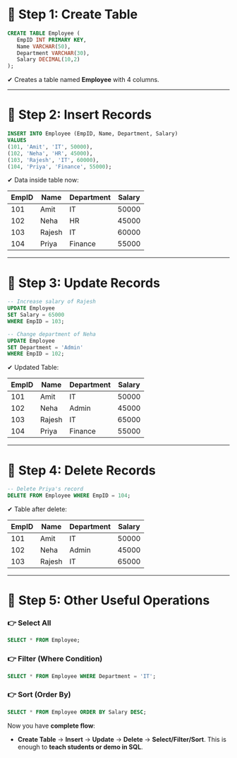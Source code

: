 

# 📌 Step 1: **Create Table**

```sql
CREATE TABLE Employee (
   EmpID INT PRIMARY KEY,
   Name VARCHAR(50),
   Department VARCHAR(30),
   Salary DECIMAL(10,2)
);
```

✔ Creates a table named **Employee** with 4 columns.

---

# 📌 Step 2: **Insert Records**

```sql
INSERT INTO Employee (EmpID, Name, Department, Salary)
VALUES 
(101, 'Amit', 'IT', 50000),
(102, 'Neha', 'HR', 45000),
(103, 'Rajesh', 'IT', 60000),
(104, 'Priya', 'Finance', 55000);
```

✔ Data inside table now:

| EmpID | Name   | Department | Salary |
| ----- | ------ | ---------- | ------ |
| 101   | Amit   | IT         | 50000  |
| 102   | Neha   | HR         | 45000  |
| 103   | Rajesh | IT         | 60000  |
| 104   | Priya  | Finance    | 55000  |

---

# 📌 Step 3: **Update Records**

```sql
-- Increase salary of Rajesh
UPDATE Employee 
SET Salary = 65000 
WHERE EmpID = 103;

-- Change department of Neha
UPDATE Employee
SET Department = 'Admin'
WHERE EmpID = 102;
```

✔ Updated Table:

| EmpID | Name   | Department | Salary |
| ----- | ------ | ---------- | ------ |
| 101   | Amit   | IT         | 50000  |
| 102   | Neha   | Admin      | 45000  |
| 103   | Rajesh | IT         | 65000  |
| 104   | Priya  | Finance    | 55000  |

---

# 📌 Step 4: **Delete Records**

```sql
-- Delete Priya's record
DELETE FROM Employee WHERE EmpID = 104;
```

✔ Table after delete:

| EmpID | Name   | Department | Salary |
| ----- | ------ | ---------- | ------ |
| 101   | Amit   | IT         | 50000  |
| 102   | Neha   | Admin      | 45000  |
| 103   | Rajesh | IT         | 65000  |

---

# 📌 Step 5: **Other Useful Operations**

### 👉 Select All

```sql
SELECT * FROM Employee;
```

### 👉 Filter (Where Condition)

```sql
SELECT * FROM Employee WHERE Department = 'IT';
```

### 👉 Sort (Order By)

```sql
SELECT * FROM Employee ORDER BY Salary DESC;
```



 Now you have **complete flow**:

* **Create Table** → **Insert** → **Update** → **Delete** → **Select/Filter/Sort**.
  This is enough to **teach students or demo in SQL**.




